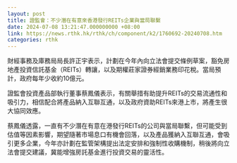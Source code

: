 ```yaml
---
layout: post
title: 證監會：不少潛在有意來香港發行REITs企業與當局聯繫　　
date: 2024-07-08 13:21:47.000000000 +08:00
link: https://news.rthk.hk/rthk/ch/component/k2/1760692-20240708.htm
categories: rthk
---
```


財經事務及庫務局局長許正宇表示，計劃在今年內向立法會提交條例草案，豁免房地產投資信託基金（REITs）轉讓，以及期權莊家證券經銷業務印花稅。當局預計，政府每年少收約10億元。

證監會投資產品部執行董事蔡鳳儀表示，有關舉措有助提升REITs的交易流通性和吸引力，相信配合將產品納入互聯互通，以及政府資助REITs來港上市，將產生很大協同效應。

蔡鳳儀透露，一直有不少潛在有意在港發行REITs的公司與當局聯繫，但可能受到估值等因素影響，期望隨著市場息口有機會回落，以及產品獲納入互聯互通，會吸引更多企業，今年亦計劃在監管架構提出法定安排和強制性收購機制，稍後將向立法會提交建議，冀能增強房託基金進行投資交易的靈活性。
